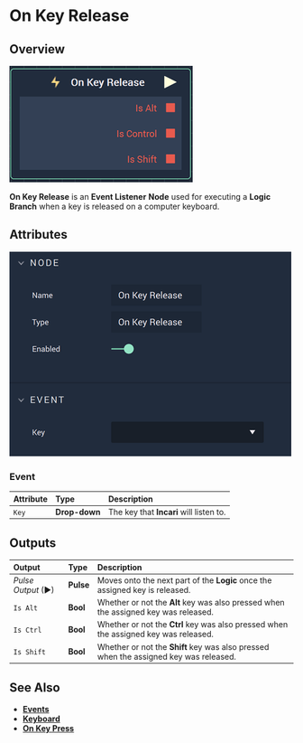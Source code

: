 # On Key Release

## Overview

![The On Key Release Node.](../../../.gitbook/assets/onkeyreleasenode.png)

**On Key Release** is an **Event Listener** **Node** used for executing a **Logic Branch** when a key is released on a computer keyboard.

## Attributes

![The On Key Release Node Attributes.](../../../.gitbook/assets/onkeyreleaseattributes.png)

### Event

| Attribute | Type | Description |
| :--- | :--- | :--- |
| `Key` | **Drop-down** | The key that **Incari** will listen to. |

## Outputs

| Output | Type | Description |
| :--- | :--- | :--- |
| _Pulse Output_ \(►\) | **Pulse** | Moves onto the next part of the **Logic** once the assigned key is released. |
| `Is Alt` | **Bool** | Whether or not the **Alt** key was also pressed when the assigned key was released. |
| `Is Ctrl` | **Bool** | Whether or not the **Ctrl** key was also pressed when the assigned key was released. |
| `Is Shift` | **Bool** | Whether or not the **Shift** key was also pressed when the assigned key was released. |

## See Also

* [**Events**](../)
* [**Keyboard**](./)
* [**On Key Press**](on-key-press.md)

